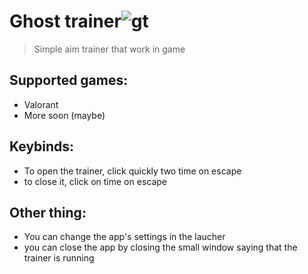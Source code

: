 
# Ghost trainer![gt](https://github.com/tbvns/GhostTrainer/assets/69420062/f5d820bb-8116-46f0-b553-8712275567d0)

> Simple aim trainer that work in game
## Supported games:
- Valorant
- More soon (maybe)

## Keybinds:
- To open the trainer, click quickly two time on escape
- to close it, click on time on escape

## Other thing:
- You can change the app's settings in the laucher
- you can close the app by closing the small window saying that the trainer is running
